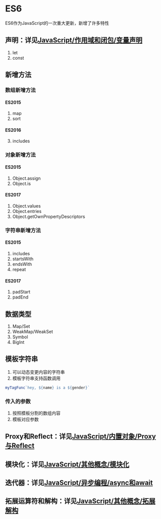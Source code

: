 # ES6

ES6作为JavaScript的一次重大更新，新增了许多特性

## 声明：详见[JavaScript/作用域和闭包/变量声明](../03-作用域和闭包/02-变量声明.md)

1. let
2. const

## 新增方法

### 数组新增方法

#### ES2015

1. map
2. sort

#### ES2016

3. includes

### 对象新增方法

#### ES2015

1. Object.assign
2. Object.is

#### ES2017

1. Object.values
2. Object.entries
3. Object.getOwnPropertyDescriptors

### 字符串新增方法

#### ES2015

1. includes
2. startsWith
3. endsWith
4. repeat

#### ES2017

1. padStart
2. padEnd

## 数据类型

1. Map/Set
2. WeakMap/WeakSet
3. Symbol
4. BigInt

## 模板字符串

1. 可以动态变更内容的字符串
2. 模板字符串支持函数调用

```js
myTagFunc`hey, ${name} is a ${gender}`
```

### 传入的参数

1. 按照模板分割的数组内容
2. 模板对应参数

## Proxy和Reflect：详见[JavaScript/内置对象/Proxy与Reflect](../05-内置对象/06-Proxy与Reflect.md)

## 模块化：详见[JavaScript/其他概念/模块化](./03-模块化.md)

## 迭代器：详见[JavaScript/异步编程/async和await](../04-异步编程/03-async和await.md)

## 拓展运算符和解构：详见[JavaScript/其他概念/拓展解构](./02-拓展解构.md)
